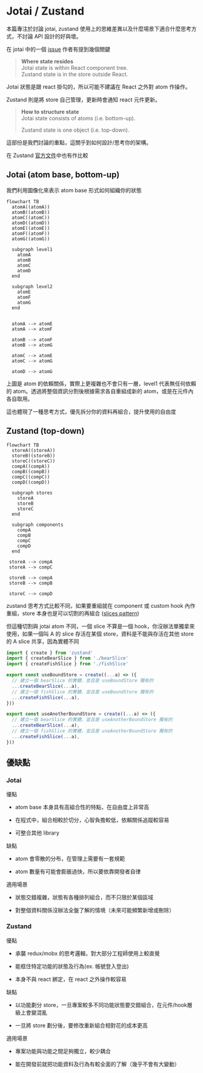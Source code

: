 # Jotai / Zustand

本篇專注於討論  jotai, zustand 使用上的思維差異以及什麼場景下適合什麼思考方式，不討論  API 設計的好與壞。



在 jotai 中的一個 [issue](https://github.com/pmndrs/jotai/issues/13) 作者有提到幾個關鍵



> **Where state resides**\
> Jotai state is within React component tree.\
> Zustand state is in the store outside React.



Jotai 狀態是跟 react 掛勾的，所以可能不建議在 React 之外對 atom 作操作。

Zustand 則是將 store 自己管理，更新時會通知 react 元件更新。



> **How to structure state**\
> Jotai state consists of atoms (i.e. bottom-up).
>
> Zustand state is one object (i.e. top-down).



這部份是我們討論的重點，這關乎到如何設計/思考你的架構。

在 Zustand [官方文件](https://docs.pmnd.rs/zustand/getting-started/comparison#jotai)中也有作比較

## Jotai (atom base, bottom-up)

我們利用圖像化來表示 atom base 形式如何組織你的狀態

```mermaid
flowchart TB
  atomA((atomA))
  atomB((atomB))
  atomC((atomC))
  atomD((atomD))
  atomE((atomE))
  atomF((atomF))
  atomG((atomG))

  subgraph level1
    atomA
    atomB
    atomC  
    atomD
  end

  subgraph level2
    atomE
    atomF
    atomG
  end


  atomA --> atomE
  atomA --> atomF

  atomB --> atomF
  atomB --> atomG

  atomC --> atomE
  atomC --> atomG

  atomD --> atomG
```

上圖是 atom 的依賴關係，實際上更複雜也不會只有一層，level1 代表無任何依賴的 atom。透過將整個資訊分割後根據需求各自重組成新的 atom，或是在元件內各自取用。

這也體現了一種思考方式，優先拆分你的資料再組合，提升使用的自由度

## Zustand (top-down)

```mermaid
flowchart TB
  storeA((storeA))
  storeB((storeB))
  storeC((storeC))
  compA((compA))
  compB((compB))
  compC((compC))
  compD((compD))

  subgraph stores
    storeA
    storeB
    storeC
  end

  subgraph components
    compA
    compB
    compC
    compD
  end

 storeA --> compA
 storeA --> compC

 storeB --> compA
 storeB --> compB

 storeC --> compD
```

zustand 思考方式比較不同，如果要重組就在 component 或 custom hook 內作重組，store 本身也是可以切割的再組合 ([slices pattern](https://docs.pmnd.rs/zustand/guides/slices-pattern#slicing-the-store-into-smaller-stores))

但這種切割與 jotai atom 不同，一個 slice 不算是一個 hook，你沒辦法單獨拿來使用，如果一個叫 A 的 slice 存活在某個 store，資料是不能與存活在其他 store 的 A slice 共享，因為實體不同

```javascript
import { create } from 'zustand'
import { createBearSlice } from './bearSlice'
import { createFishSlice } from './fishSlice'

export const useBoundStore = create((...a) => ({
  // 建立一個 bearSlice 的實體，並且是 useBoundStore 獨有的
  ...createBearSlice(...a),
  // 建立一個 fishSlice 的實體，並且是 useBoundStore 獨有的
  ...createFishSlice(...a),
}))

export const useAnotherBoundStore = create((...a) => ({
  // 建立一個 bearSlice 的實體，並且是 useAnotherBoundStore 獨有的
  ...createBearSlice(...a),
  // 建立一個 fishSlice 的實體，並且是 useAnotherBoundStore 獨有的
  ...createFishSlice(...a),
}))

```

## 優缺點

### Jotai

優點

- atom base 本身具有高組合性的特點，在自由度上非常高

- 在程式中，組合相較於切分，心智負擔較低，依賴關係追蹤較容易

- 可整合其他 library

缺點

- atom 會零散的分布，在管理上需要有一套規範

- atom 數量有可能會膨脹過快，所以要依靠開發者自律

適用場景

- 狀態交錯複雜，狀態有各種排列組合，而不只限於某個區域

- 對整個資料關係沒辦法全盤了解的情境（未來可能頻繁新增或刪除）

### Zustand

優點

- 承襲 redux/mobx 的思考邏輯，對大部分工程師使用上較直覺

- 能框住特定功能的狀態及行為(ex. 帳號登入登出)

- 本身不與 react 綁定，在 react 之外操作較容易

缺點

- 以功能劃分 store，一旦專案較多不同功能狀態要交錯組合，在元件/hook層級上會變混亂

- 一旦將 store 劃分後，要修改重新組合相對花的成本更高

適用場景

- 專案功能與功能之間足夠獨立，較少耦合

- 能在開發前就把功能資料及行為有較全面的了解（幾乎不會有大變動）